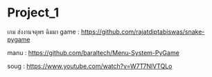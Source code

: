 # Project_1
เกม ส่งงานจตุพร ฉิมมา
game : https://github.com/rajatdiptabiswas/snake-pygame

manu : https://github.com/baraltech/Menu-System-PyGame

soug : https://www.youtube.com/watch?v=W7T7NlVTQLo
